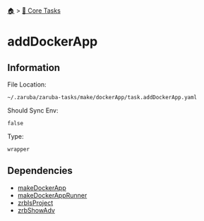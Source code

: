 <!--startTocHeader-->
[🏠](../README.md) > [🥝 Core Tasks](README.md)
# addDockerApp
<!--endTocHeader-->

## Information

File Location:

    ~/.zaruba/zaruba-tasks/make/dockerApp/task.addDockerApp.yaml

Should Sync Env:

    false

Type:

    wrapper


## Dependencies

* [makeDockerApp](makeDockerApp.md)
* [makeDockerAppRunner](makeDockerAppRunner.md)
* [zrbIsProject](zrbIsProject.md)
* [zrbShowAdv](zrbShowAdv.md)